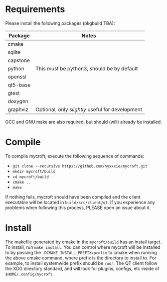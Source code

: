 # Requirements
Please install the following packages (pkgbuild TBA):

Package   | Notes
--------- | ------------------------------------------------
cmake     |
sqlite    |
capstone  |
python    | This must be python3, should be by default
openssl   |
qt5-base  |
gtest     |
doxygen   |
graphviz  | Optional, only *slightly* useful for development

GCC and GNU make are also required, but should (will) already be installed.


# Compile

To compile mycroft, execute the following sequence of commands:
* `git clone --recursive https://github.com/nyxxxie/mycroft.git`
* `mkdir mycroft/build`
* `cd mycroft/build`
* `cmake ..`
* `make`

If nothing fails, mycroft should have been compiled and the client executable
will be located in `build/src/client/qt`.  If you experience any problems when
following this process, PLEASE open an issue about it.

# Install
The makefile generated by cmake in the `mycroft/build` has an install target.
To install, run `make install`.  You can control where mycroft will be
installed to by passing the `-DCMAKE_INSTALL_PREFIX=prefix` to cmake when
running the above cmake command, where prefix is the directory to install to.
For example, to install systemwide prefix should be `/usr`.
The QT client follow the XDG directory standard, and will look for plugins,
configs, etc inside of `$HOME/.config/mycroft`.
